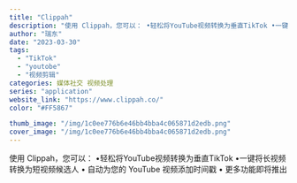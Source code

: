 ```yaml
---
title: "Clippah"
description: "使用 Clippah，您可以： •轻松将YouTube视频转换为垂直TikTok •一键将长视频转换为短视频候选人 • "
author: "瑞东"
date: "2023-03-30"
tags:
  - "TikTok"
  - "youtobe"
  - "视频剪辑"
categories: 媒体社交 视频处理
series: "application"
website_link: "https://www.clippah.co/"
color: "#FF5867"

thumb_image: "/img/1c0ee776b6e46bb4bba4c065871d2edb.png"
cover_image: "/img/1c0ee776b6e46bb4bba4c065871d2edb.png"
---
```


使用 Clippah，您可以： •轻松将YouTube视频转换为垂直TikTok •一键将长视频转换为短视频候选人 • 自动为您的 YouTube 视频添加时间戳 • 更多功能即将推出